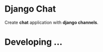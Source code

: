 # Django Chat
Create <b>chat</b> application with <b>django channels</b>.


#
# Developing ...

<!-- 
for user guid
docker run -p 6379:6379 -d redis:5
install webdriver for test codes https://chromedriver.chromium.org/
copy "chromedriver" binary file in env/bin/ path!
python manage.py test

full test app
full auto test for app
good style for chats
optimize css,js,html codes
optimize scroll(just scroll in last message at the fetch_message)
-->